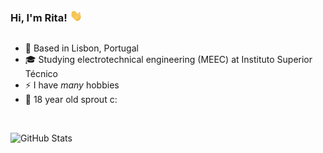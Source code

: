 ### Hi, I'm Rita! <img src="https://github.com/SparklingRita/SparklingRita/blob/master/wave.gif" width="20"></img>

##

- 📍 Based in Lisbon, Portugal
- 🎓 Studying electrotechnical engineering (MEEC) at Instituto Superior Técnico
- ⚡ I have _many_ hobbies
- 🌱 18 year old sprout c:

<br />

![GitHub Stats](https://github-readme-stats.vercel.app/api/top-langs/?username=SparklingRita&theme=dark&hide_border=true&bg_color=0d1117&hide=markdown)
